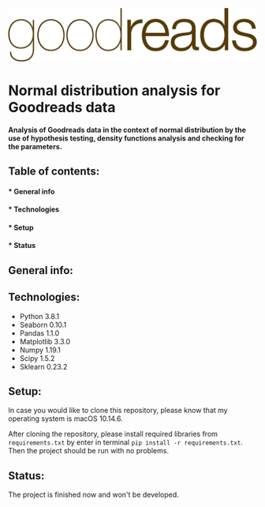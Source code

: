 <img src="logo.jpg" width="700" >

# Normal distribution analysis for Goodreads data

#### Analysis of Goodreads data in the context of normal distribution by the use of hypothesis testing, density functions analysis and checking for the parameters.


## Table of contents:
#### * General info
#### * Technologies 
#### * Setup
#### * Status

## **General info**:

## **Technologies**:
* Python 3.8.1
* Seaborn 0.10.1
* Pandas 1.1.0
* Matplotlib 3.3.0
* Numpy 1.19.1
* Scipy 1.5.2
* Sklearn 0.23.2

## **Setup**:

In case you would like to clone this repository, please know that my operating system is macOS 10.14.6. 

After cloning the repository, please install required libraries from ```requirements.txt``` by enter in terminal ```pip install -r requirements.txt```. Then the project should be run with no problems. 

## **Status**:
The project is finished now and won't be developed.
